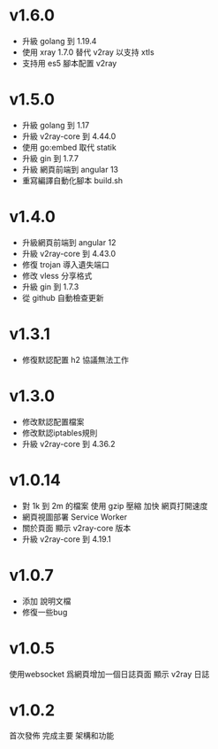 # v1.6.0
* 升級 golang 到 1.19.4
* 使用 xray 1.7.0 替代 v2ray 以支持 xtls
* 支持用 es5 腳本配置 v2ray


# v1.5.0

* 升級 golang 到 1.17
* 升級 v2ray-core 到 4.44.0
* 使用 go:embed 取代 statik
* 升級 gin 到 1.7.7
* 升級 網頁前端到 angular 13
* 重寫編譯自動化腳本 build.sh

# v1.4.0
* 升級網頁前端到 angular 12
* 升級 v2ray-core 到 4.43.0
* 修復 trojan 導入遺失端口
* 修改 vless 分享格式
* 升級 gin 到 1.7.3
* 從 github 自動檢查更新

# v1.3.1
* 修復默認配置 h2 協議無法工作

# v1.3.0
* 修改默認配置檔案
* 修改默認iptables規則
* 升級 v2ray-core 到 4.36.2

# v1.0.14
* 對 1k 到 2m 的檔案 使用 gzip 壓縮 加快 網頁打開速度
* 網頁視圖部署 Service Worker
* 關於頁面 顯示 v2ray-core 版本
* 升級 v2ray-core 到 4.19.1

# v1.0.7
* 添加 說明文檔
* 修復一些bug

# v1.0.5 

使用websocket 爲網頁增加一個日誌頁面 顯示 v2ray 日誌

# v1.0.2

首次發佈 完成主要 架構和功能